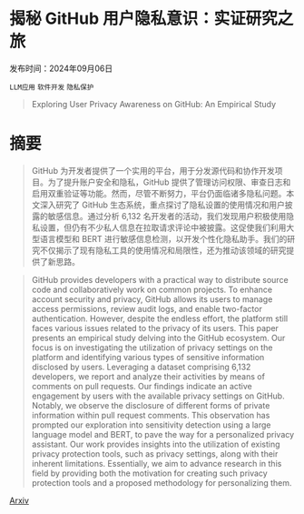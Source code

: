 # 揭秘 GitHub 用户隐私意识：实证研究之旅

发布时间：2024年09月06日

`LLM应用` `软件开发` `隐私保护`

> Exploring User Privacy Awareness on GitHub: An Empirical Study

# 摘要

> GitHub 为开发者提供了一个实用的平台，用于分发源代码和协作开发项目。为了提升账户安全和隐私，GitHub 提供了管理访问权限、审查日志和启用双重验证等功能。然而，尽管不断努力，平台仍面临诸多隐私问题。本文深入研究了 GitHub 生态系统，重点探讨了隐私设置的使用情况和用户披露的敏感信息。通过分析 6,132 名开发者的活动，我们发现用户积极使用隐私设置，但仍有不少私人信息在拉取请求评论中被披露。这促使我们利用大型语言模型和 BERT 进行敏感信息检测，以开发个性化隐私助手。我们的研究不仅揭示了现有隐私工具的使用情况和局限性，还为推动该领域的研究提供了新思路。

> GitHub provides developers with a practical way to distribute source code and collaboratively work on common projects. To enhance account security and privacy, GitHub allows its users to manage access permissions, review audit logs, and enable two-factor authentication. However, despite the endless effort, the platform still faces various issues related to the privacy of its users. This paper presents an empirical study delving into the GitHub ecosystem. Our focus is on investigating the utilization of privacy settings on the platform and identifying various types of sensitive information disclosed by users. Leveraging a dataset comprising 6,132 developers, we report and analyze their activities by means of comments on pull requests. Our findings indicate an active engagement by users with the available privacy settings on GitHub. Notably, we observe the disclosure of different forms of private information within pull request comments. This observation has prompted our exploration into sensitivity detection using a large language model and BERT, to pave the way for a personalized privacy assistant. Our work provides insights into the utilization of existing privacy protection tools, such as privacy settings, along with their inherent limitations. Essentially, we aim to advance research in this field by providing both the motivation for creating such privacy protection tools and a proposed methodology for personalizing them.

[Arxiv](https://arxiv.org/abs/2409.04048)